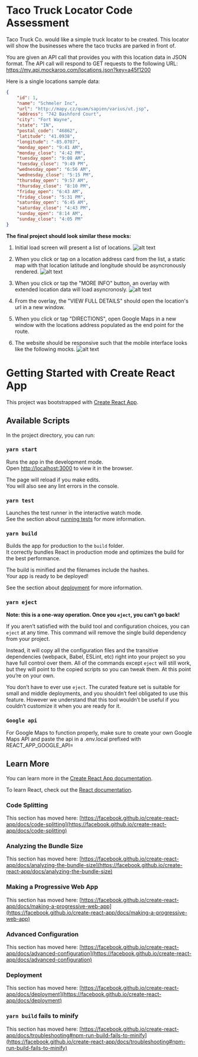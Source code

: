# Taco Truck Locator Code Assessment

Taco Truck Co. would like a simple truck locator to be created. This locator will show the businesses where the taco trucks are parked in front of.

You are given an API call that provides you with this location data in JSON format. The API call will respond to GET requests to the following URL: https://my.api.mockaroo.com/locations.json?key=a45f1200

Here is a single locations sample data:
```json
{
    "id": 1,
    "name": "Schmeler Inc",
    "url": "http://mapy.cz/quam/sapien/varius/ut.jsp",
    "address": "742 Bashford Court",
    "city": "Fort Wayne",
    "state": "IN",
    "postal_code": "46862",
    "latitude": "41.0938",
    "longitude": "-85.0707",
    "monday_open": "9:41 AM",
    "monday_close": "4:42 PM",
    "tuesday_open": "9:08 AM",
    "tuesday_close": "9:49 PM",
    "wednesday_open": "6:56 AM",
    "wednesday_close": "5:15 PM",
    "thursday_open": "9:57 AM",
    "thursday_close": "8:10 PM",
    "friday_open": "6:43 AM",
    "friday_close": "5:31 PM",
    "saturday_open": "6:45 AM",
    "saturday_close": "4:43 PM",
    "sunday_open": "8:14 AM",
    "sunday_close": "4:05 PM"
}
```

__The final project should look similar these mocks:__
1. Initial load screen will present a list of locations.
![alt text](mocks/desktop-1.png "Desktop Mocks")

2. When you click or tap on a location address card from the list, a static map with that location latitude and longitude should be asyncronously rendered.
![alt text](mocks/desktop-2.png "Desktop Mocks")

3. When you click or tap the "MORE INFO" button, an overlay with extended location data will load asyncronosly.
![alt text](mocks/desktop-3.png "Desktop Mocks")

4. From the overlay, the "VIEW FULL DETAILS" should open the location's url in a new window.

5. When you click or tap "DIRECTIONS", open Google Maps in a new window with the locations address populated as the end point for the route.

6. The website should be responsive such that the mobile interface looks like the following mocks.
![alt text](mocks/mobile.png "Mobile Mocks")


# Getting Started with Create React App

This project was bootstrapped with [Create React App](https://github.com/facebook/create-react-app).

## Available Scripts

In the project directory, you can run:

### `yarn start`

Runs the app in the development mode.\
Open [http://localhost:3000](http://localhost:3000) to view it in the browser.

The page will reload if you make edits.\
You will also see any lint errors in the console.

### `yarn test`

Launches the test runner in the interactive watch mode.\
See the section about [running tests](https://facebook.github.io/create-react-app/docs/running-tests) for more information.

### `yarn build`

Builds the app for production to the `build` folder.\
It correctly bundles React in production mode and optimizes the build for the best performance.

The build is minified and the filenames include the hashes.\
Your app is ready to be deployed!

See the section about [deployment](https://facebook.github.io/create-react-app/docs/deployment) for more information.

### `yarn eject`

**Note: this is a one-way operation. Once you `eject`, you can’t go back!**

If you aren’t satisfied with the build tool and configuration choices, you can `eject` at any time. This command will remove the single build dependency from your project.

Instead, it will copy all the configuration files and the transitive dependencies (webpack, Babel, ESLint, etc) right into your project so you have full control over them. All of the commands except `eject` will still work, but they will point to the copied scripts so you can tweak them. At this point you’re on your own.

You don’t have to ever use `eject`. The curated feature set is suitable for small and middle deployments, and you shouldn’t feel obligated to use this feature. However we understand that this tool wouldn’t be useful if you couldn’t customize it when you are ready for it.

### `Google api`

For Google Maps to function properly, make sure to create your own Google Maps API and paste the api in a .env.local prefixed with REACT_APP_GOOGLE_API=

## Learn More

You can learn more in the [Create React App documentation](https://facebook.github.io/create-react-app/docs/getting-started).

To learn React, check out the [React documentation](https://reactjs.org/).

### Code Splitting

This section has moved here: [https://facebook.github.io/create-react-app/docs/code-splitting](https://facebook.github.io/create-react-app/docs/code-splitting)

### Analyzing the Bundle Size

This section has moved here: [https://facebook.github.io/create-react-app/docs/analyzing-the-bundle-size](https://facebook.github.io/create-react-app/docs/analyzing-the-bundle-size)

### Making a Progressive Web App

This section has moved here: [https://facebook.github.io/create-react-app/docs/making-a-progressive-web-app](https://facebook.github.io/create-react-app/docs/making-a-progressive-web-app)

### Advanced Configuration

This section has moved here: [https://facebook.github.io/create-react-app/docs/advanced-configuration](https://facebook.github.io/create-react-app/docs/advanced-configuration)

### Deployment

This section has moved here: [https://facebook.github.io/create-react-app/docs/deployment](https://facebook.github.io/create-react-app/docs/deployment)

### `yarn build` fails to minify

This section has moved here: [https://facebook.github.io/create-react-app/docs/troubleshooting#npm-run-build-fails-to-minify](https://facebook.github.io/create-react-app/docs/troubleshooting#npm-run-build-fails-to-minify)
